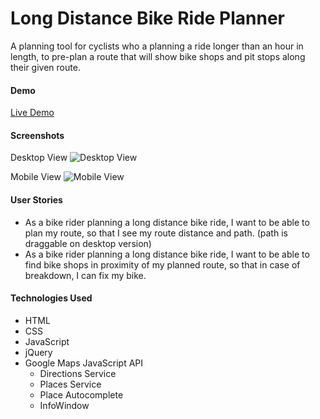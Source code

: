 # Long Distance Bike Ride Planner
A planning tool for cyclists who a planning a ride longer than an hour in length, to pre-plan a route that will show bike shops and pit stops along their given route. 

#### Demo
[Live Demo](https://sanvean74.github.io/api-capstone)

#### Screenshots
Desktop View
![Desktop View](https://i.imgur.com/QQlX53a.jpg)

Mobile View
![Mobile View](https://i.imgur.com/a4BCXjk.png)

#### User Stories
* As a bike rider planning a long distance bike ride, I want to be able to plan my route, so that I see my route distance and path. (path is draggable on desktop version)
* As a bike rider planning a long distance bike ride, I want to be able to find bike shops in proximity of my planned route, so that in case of breakdown, I can fix my bike.

#### Technologies Used
* HTML
* CSS
* JavaScript
* jQuery
* Google Maps JavaScript API
    * Directions Service
    * Places Service
    * Place Autocomplete
    * InfoWindow
